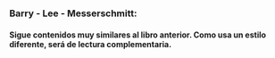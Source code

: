 #
### Barry - Lee - Messerschmitt:
#### Sigue contenidos muy similares al libro anterior. Como usa un estilo diferente, será de lectura complementaria.
#
